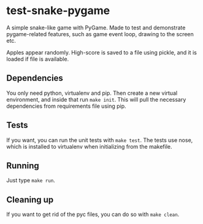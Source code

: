 # test-snake-pygame
A simple snake-like game with PyGame. Made to test and demonstrate pygame-related features, such as game event loop, drawing to the screen etc.

Apples appear randomly. High-score is saved to a file using pickle, and it is loaded if file is available.

## Dependencies

You only need python, virtualenv and pip. Then create a new virtual environment, and inside that run `make init`. This will pull the necessary dependencies from requirements file using pip.

## Tests

If you want, you can run the unit tests with `make test`. The tests use nose, which is installed to virtualenv when initializing from the makefile.

## Running

Just type `make run`.

## Cleaning up

If you want to get rid of the pyc files, you can do so with `make clean`.
